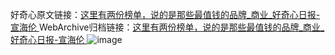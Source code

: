 好奇心原文链接：[这里有两份榜单，说的是那些最值钱的品牌_商业_好奇心日报-宣海伦 ](https://www.qdaily.com/articles/10209.html)
WebArchive归档链接：[这里有两份榜单，说的是那些最值钱的品牌_商业_好奇心日报-宣海伦 ](http://web.archive.org/web/20190623155834/https://www.qdaily.com/articles/10209.html)
![image](http://ww3.sinaimg.cn/large/007d5XDply1g3vvjbom63j30u03m8b29)